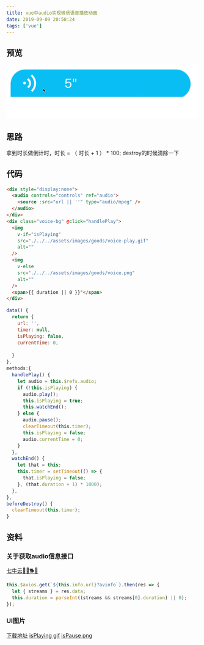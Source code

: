 ```yaml
---
title: vue中audio实现微信语音播放动画
date: 2019-09-09 20:58:24
tags: ['vue']
---
```

## 预览
![](https://github.com/chengheai/review-demo-image/blob/master/2019-09-09%2021-01-51.2019-09-09%2021_02_34.gif?raw=true)
## 思路
拿到时长做倒计时，时长 = （ 时长 + 1 ） * 100; destroy的时候清除一下
## 代码
``` html
<div style="display:none">
  <audio controls="controls" ref="audio">
    <source :src="url || ''" type="audio/mpeg" />
  </audio>
</div>
<div class="voice-bg" @click="handlePlay">
  <img
    v-if="isPlaying"
    src="./../../assets/images/goods/voice-play.gif"
    alt=""
  />
  <img
    v-else
    src="./../../assets/images/goods/voice.png"
    alt=""
  />
  <span>{{ duration || 0 }}"</span>
</div>
```
``` javascript
data() {
  return {
    url: '',
    timer: null,
    isPlaying: false,
    currentTime: 0,

  }
},
methods:{
  handlePlay() {
    let audio = this.$refs.audio;
    if (!this.isPlaying) {
      audio.play();
      this.isPlaying = true;
      this.watchEnd();
    } else {
      audio.pause();
      clearTimeout(this.timer);
      this.isPlaying = false;
      audio.currentTime = 0;
    }
  },
  watchEnd() {
    let that = this;
    this.timer = setTimeout(() => {
      that.isPlaying = false;
    }, (that.duration + 1) * 1000);
  },
},
beforeDestroy() {
  clearTimeout(this.timer);
}
```
## 资料
### 关于获取audio信息接口
[七牛云🐂🐃🐕🐄](https://developer.qiniu.com/dora/api/1247/audio-and-video-metadata-information-avinfo)
``` javascript
this.$axios.get(`${this.info.url}?avinfo`).then(res => {
  let { streams } = res.data;
  this.duration = parseInt((streams && streams[0].duration) || 0);
});
```
### UI图片
[下载地址](https://github.com/chengheai/chengheai.github.io/issues/1)
[isPlaying gif](https://github.com/chengheai/chengheai.github.io/issues/1)
[isPause png](https://github.com/chengheai/chengheai.github.io/issues/1)
